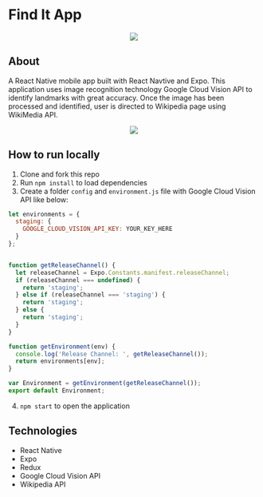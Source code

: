# Find It App

<p align="center">
  <img src="https://i.imgur.com/TiaQDZ9.jpg"/>
</p>

## About
A React Native mobile app built with React Navtive and Expo. This application uses image recognition technology Google Cloud Vision API to identify landmarks with great accuracy. Once the image has been processed and identified, user is directed to Wikipedia page using WikiMedia API.

<p align="center">
   <img src="https://media.giphy.com/media/KBaQ6H4zEAzTwsLvge/giphy.gif">
</p>

## How to run locally
1. Clone and fork this repo
2. Run `npm install` to load dependencies
3. Create a folder `config` and `environment.js` file with Google Cloud Vision API like below:
```javascript
let environments = {
  staging: {
    GOOGLE_CLOUD_VISION_API_KEY: YOUR_KEY_HERE
  }
};


function getReleaseChannel() {
  let releaseChannel = Expo.Constants.manifest.releaseChannel;
  if (releaseChannel === undefined) {
    return 'staging';
  } else if (releaseChannel === 'staging') {
    return 'staging';
  } else {
    return 'staging';
  }
}

function getEnvironment(env) {
  console.log('Release Channel: ', getReleaseChannel());
  return environments[env];
}

var Environment = getEnvironment(getReleaseChannel());
export default Environment;
```

4. `npm start` to open the application

## Technologies
* React Native 
* Expo 
* Redux 
* Google Cloud Vision API 
* Wikipedia API
